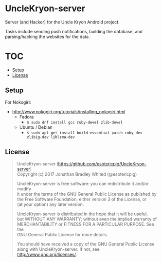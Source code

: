 # UncleKryon-server
Server (and Hacker) for the Uncle Kryon Android project.

Tasks include sending push notifications, building the database, and parsing/hacking the websites for the data.

# TOC
- [Setup](#setup)
- [License](#license)

## Setup
For Nokogiri:
- http://www.nokogiri.org/tutorials/installing_nokogiri.html
  - Fedora
    - `$ sudo dnf install gcc ruby-devel zlib-devel`
  - Ubuntu / Debian
    - `$ sudo apt-get install build-essential patch ruby-dev zlib1g-dev liblzma-dev`

## License
> UncleKryon-server (https://github.com/esotericpig/UncleKryon-server)  
> Copyright (c) 2017 Jonathan Bradley Whited (@esotericpig)  
> 
> UncleKryon-server is free software: you can redistribute it and/or modify  
> it under the terms of the GNU General Public License as published by  
> the Free Software Foundation, either version 3 of the License, or  
> (at your option) any later version.  
> 
> UncleKryon-server is distributed in the hope that it will be useful,  
> but WITHOUT ANY WARRANTY; without even the implied warranty of  
> MERCHANTABILITY or FITNESS FOR A PARTICULAR PURPOSE.  See the  
> GNU General Public License for more details.  
> 
> You should have received a copy of the GNU General Public License  
> along with UncleKryon-server.  If not, see <http://www.gnu.org/licenses/>.  
